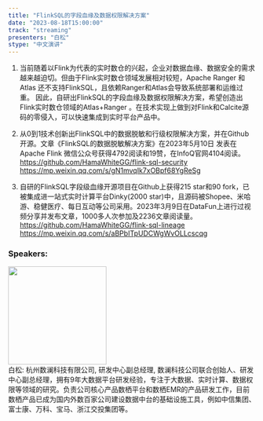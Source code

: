 ```yaml
---
title: "FlinkSQL的字段血缘及数据权限解决方案"
date: "2023-08-18T15:00:00" 
track: "streaming"
presenters: "白松"
stype: "中文演讲"
---
```

1.  当前随着以Flink为代表的实时数仓的兴起，企业对数据血缘、数据安全的需求越来越迫切。但由于Flink实时数仓领域发展相对较短，Apache Ranger 和Atlas 还不支持FlinkSQL，且依赖Ranger和Atlas会导致系统部署和运维过重。 因此，自研出FlinkSQL的字段血缘及数据权限解决方案，希望创造出Flink实时数仓领域的Atlas+Ranger 。在技术实现上做到对Flink和Calcite源码的零侵入，可以快速集成到实时平台产品中。

2. 从0到1技术创新出FlinkSQL中的数据脱敏和行级权限解决方案，并在Github开源。文章《FlinkSQL的数据脱敏解决方案》在2023年5月10日 发表在Apache Flink 微信公众号获得4792阅读和19赞，在InfoQ官网4104阅读。
https://github.com/HamaWhiteGG/flink-sql-security
https://mp.weixin.qq.com/s/gN1mvqIk7xOBpf68YgReSg

1.  自研的FlinkSQL字段级血缘开源项目在Github上获得215 star和90 fork，已被集成进一站式实时计算平台Dinky(2000 star)中，且源码被Shopee、米哈游、稳健医疗、每日互动等公司采用。2023年3月9日在DataFun上进行过视频分享并发布文章，1000多人次参加及2236文章阅读量。
https://github.com/HamaWhiteGG/flink-sql-lineage
https://mp.weixin.qq.com/s/aBPbITpUDCWgWvOLLcscqg
 ### Speakers: 
 <img src="https://img.bagevent.com/resource/20230517/0910148400.jpg" width="200" /><br>白松: 杭州数澜科技有限公司, 研发中心副总经理, 数澜科技公司联合创始人、研发中心副总经理，拥有9年大数据平台研发经验，专注于大数据、实时计算、数据权限等领域的研究。负责公司核心产品数栖平台和数栖EMR的产品研发工作，目前数栖产品已成为国内外数百家公司建设数据中台的基础设施工具，例如中信集团、富士康、万科、宝马、浙江交投集团等。
 <br><br>